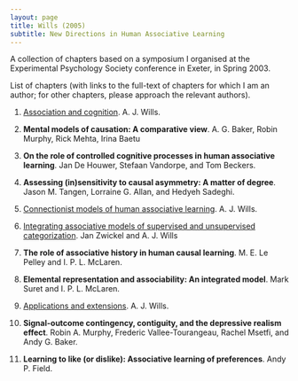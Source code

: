 ```yaml
---
layout: page
title: Wills (2005)
subtitle: New Directions in Human Associative Learning
---
```


A collection of chapters based on a symposium I organised at the Experimental Psychology Society conference in Exeter, in Spring 2003.

List of chapters (with links to the full-text of chapters for which I am an author; for other chapters, please approach the relevant authors). 

1. [Association and cognition](/assets/pdf/2005willsch1.pdf). A. J. Wills.

2. **Mental models of causation: A comparative view**. A. G. Baker, Robin Murphy, Rick Mehta, Irina Baetu

3. **On the role of controlled cognitive processes in human associative learning**. Jan De Houwer, Stefaan Vandorpe, and Tom Beckers.

4. **Assessing (in)sensitivity to causal asymmetry: A matter of degree**. Jason M. Tangen, Lorraine G. Allan, and Hedyeh Sadeghi.

5. [Connectionist models of human associative learning](/assets/pdf/2005willsch5.pdf). A. J. Wills.

6. [Integrating associative models of supervised and unsupervised categorization](/assets/pdf/2005willsch6.pdf). Jan Zwickel and A. J. Wills

7. **The role of associative history in human causal learning**. M. E. Le Pelley and I. P. L. McLaren.

8. **Elemental representation and associability: An integrated model**. Mark Suret and I. P. L. McLaren.

9. [Applications and extensions](/assets/pdf/2005willsch9.pdf). A. J. Wills.

10. **Signal-outcome contingency, contiguity, and the depressive realism effect**. Robin A. Murphy, Frederic Vallee-Tourangeau, Rachel Msetfi, and Andy G. Baker.

11. **Learning to like (or dislike): Associative learning of preferences**. Andy P. Field.

